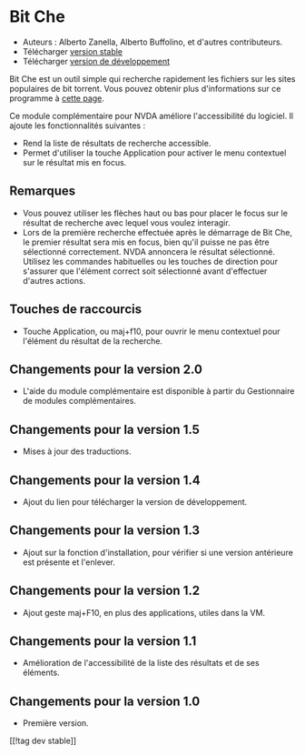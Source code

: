 # Bit Che #
*   Auteurs : Alberto Zanella, Alberto Buffolino, et d'autres contributeurs.
*   Télécharger [version stable][1]
*   Télécharger [version de développement][3]

Bit Che est un outil simple qui recherche rapidement les fichiers sur les
sites populaires de bit torrent. Vous pouvez obtenir plus d'informations sur
ce programme à [cette page][2].

Ce module complémentaire pour NVDA améliore l'accessibilité du logiciel. Il
ajoute les fonctionnalités suivantes :

*   Rend la liste de résultats de recherche accessible.
*   Permet d'utiliser la touche  Application pour activer le menu contextuel
    sur le résultat mis en focus.


## Remarques ##
*   Vous pouvez utiliser les flèches haut ou bas pour placer le focus sur le
    résultat de recherche avec lequel vous voulez interagir.
*   Lors de la première recherche effectuée après le démarrage de Bit Che,
    le premier résultat sera mis en focus, bien qu'il puisse ne pas être
    sélectionné correctement. NVDA annoncera le résultat
    sélectionné. Utilisez les commandes habituelles ou les touches de
    direction pour s'assurer que l'élément correct soit sélectionné avant
    d'effectuer d'autres actions.


## Touches de raccourcis ##
*   Touche Application, ou maj+f10, pour ouvrir le menu contextuel pour
    l'élément du résultat de la recherche.


## Changements pour la version 2.0 ##
*   L'aide du module complémentaire est disponible à partir du Gestionnaire
    de modules complémentaires.

## Changements pour la version 1.5 ##
*   Mises à jour des traductions.

## Changements pour la version 1.4 ##
*   Ajout du lien pour télécharger la version de développement.

## Changements pour la version 1.3 ##
*   Ajout sur la fonction d'installation, pour vérifier si une version
    antérieure est présente et l'enlever.

## Changements pour la version 1.2 ##
*   Ajout geste maj+F10, en plus des applications, utiles dans la VM.

## Changements pour la version 1.1 ##
*   Amélioration de l'accessibilité de la liste des résultats et de ses
    éléments.

## Changements pour la version 1.0 ##
*   Première version.

[[!tag dev stable]]

[1]: https://addons.nvda-project.org/files/get.php?file=bc

[2]: https://www.convivea.com

[3]: https://addons.nvda-project.org/files/get.php?file=bc-dev
